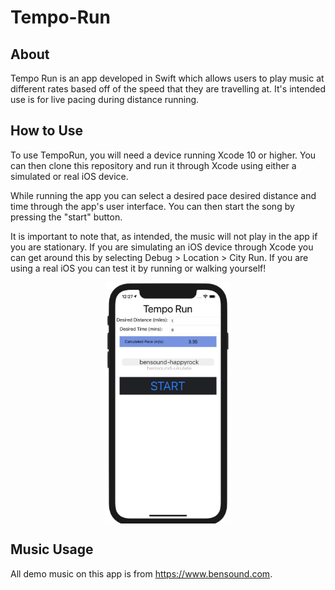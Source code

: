 # Tempo-Run

## About

Tempo Run is an app developed in Swift which allows users to play music at different rates based off of the speed that they are travelling at. It's intended use is for live pacing during distance running.

## How to Use

To use TempoRun, you will need a device running Xcode 10 or higher. You can then clone this repository and run it through Xcode using either a simulated or real iOS device.

While running the app you can select a desired pace desired distance and time through the app's user interface. You can then start the song by pressing the "start" button.

It is important to note that, as intended, the music will not play in the app if you are stationary. If you are simulating an iOS device through Xcode you can get around this by selecting Debug > Location > City Run. If you are using a real iOS you can test it by running or walking yourself!

<div style="text-align:center">
  <img align="center" src="DemoImage.png" width="200"/>
</div>

## Music Usage

All demo music on this app is from https://www.bensound.com.
